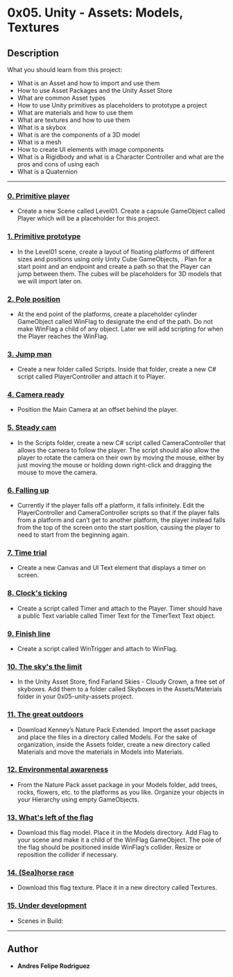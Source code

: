 # 0x05. Unity - Assets: Models, Textures

## Description
What you should learn from this project:

* What is an Asset and how to import and use them
* How to use Asset Packages and the Unity Asset Store
* What are common Asset types
* How to use Unity primitives as placeholders to prototype a project
* What are materials and how to use them
* What are textures and how to use them
* What is a skybox
* What is are the components of a 3D model
* What is a mesh
* How to create UI elements with image components
* What is a Rigidbody and what is a Character Controller and what are the pros and cons of using each
* What is a Quaternion

---

### [0. Primitive player](./Assets/Scenes/Level01.unity)
* Create a new Scene called Level01. Create a capsule GameObject called Player which will be a placeholder for this project.


### [1. Primitive prototype](./Assets/Scenes/Level01.unity)
* In the Level01 scene, create a layout of floating platforms of different sizes and positions using only Unity Cube GameObjects, . Plan for a start point and an endpoint and create a path so that the Player can jump between them. The cubes will be placeholders for 3D models that we will import later on.


### [2. Pole position](./Assets/Scenes/Level01.unity)
* At the end point of the platforms, create a placeholder cylinder GameObject called WinFlag to designate the end of the path. Do not make WinFlag a child of any object. Later we will add scripting for when the Player reaches the WinFlag.


### [3. Jump man](./Assets/Scenes/Level01.unity)
* Create a new folder called Scripts. Inside that folder, create a new C# script called PlayerController and attach it to Player.


### [4. Camera ready](./Assets/Scenes/Level01.unity)
* Position the Main Camera at an offset behind the player. 


### [5. Steady cam](./Assets/Scenes/Level01.unity)
* In the Scripts folder, create a new C# script called CameraController that allows the camera to follow the player. The script should also allow the player to rotate the camera on their own by moving the mouse, either by just moving the mouse or holding down right-click and dragging the mouse to move the camera.


### [6. Falling up](./Assets/Scenes/Level01.unity)
* Currently if the player falls off a platform, it falls infinitely. Edit the PlayerController and CameraController scripts so that if the player falls from a platform and can’t get to another platform, the player instead falls from the top of the screen onto the start position, causing the player to need to start from the beginning again.


### [7. Time trial](./Assets/Scenes/Level01.unity)
* Create a new Canvas and UI Text element that displays a timer on screen.


### [8. Clock's ticking](./Assets/Scenes/Level01.unity)
* Create a script called Timer and attach to the Player. Timer should have a public Text variable called Timer Text for the TimerText Text object.


### [9. Finish line](./Assets/Scenes/Level01.unity)
* Create a script called WinTrigger and attach to WinFlag.


### [10. The sky's the limit](./Assets/Scenes/Level01.unity)
* In the Unity Asset Store, find Farland Skies - Cloudy Crown, a free set of skyboxes. Add them to a folder called Skyboxes in the Assets/Materials folder in your 0x05-unity-assets project.


### [11. The great outdoors](./Assets/Scenes/Level01.unity)
* Download Kenney’s Nature Pack Extended. Import the asset package and place the files in a directory called Models. For the sake of organization, inside the Assets folder, create a new directory called Materials and move the materials in Models into Materials.


### [12. Environmental awareness](./Assets/Scenes/Level01.unity)
* From the Nature Pack asset package in your Models folder, add trees, rocks, flowers, etc. to the platforms as you like. Organize your objects in your Hierarchy using empty GameObjects.


### [13. What's left of the flag](./Assets/Scenes/Level01.unity)
* Download this flag model. Place it in the Models directory. Add Flag to your scene and make it a child of the WinFlag GameObject. The pole of the flag should be positioned inside WinFlag‘s collider. Resize or reposition the collider if necessary.


### [14. (Sea)horse race](./Assets/Scenes/Level01.unity)
* Download this flag texture. Place it in a new directory called Textures. 


### [15. Under development](./Builds/)
* Scenes in Build:

---

## Author
* **Andres Felipe Rodriguez**
